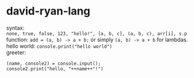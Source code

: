# david-ryan-lang
syntax:<br>
`none, true, false, 123, "hello!", [a, b, c], (a, b, c), arr[i], s.p`<br>
function: `add = (a, b) -> a + b;` or simply `(a, b) -> a + b` for lambdas.<br>
hello world: `console.print("hello world")`<br>
greeter:<br>
```
(name, console2) = console.input();
console2.print("hello, "++name++"!")
```
